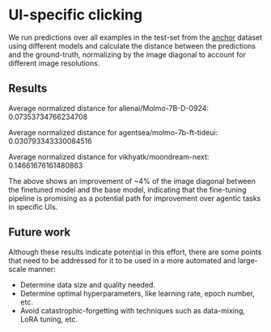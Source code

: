 # UI-specific clicking

We run predictions over all examples in the test-set from the [anchor](https://huggingface.co/datasets/agentsea/anchor) dataset using different models and calculate the distance between the predictions and the ground-truth, normalizing by the image diagonal to account for different image resolutions.

## Results

Average normalized distance for allenai/Molmo-7B-D-0924: 0.07353734766234708

Average normalized distance for agentsea/molmo-7b-ft-tideui: 0.030793343330084516

Average normalized distance for vikhyatk/moondream-next: 0.14661676161480863

The above shows an improvement of ~4% of the image diagonal between the finetuned model and the base model, indicating that the fine-tuning pipeline is promising as a potential path for improvement over agentic tasks in specific UIs.

## Future work

Although these results indicate potential in this effort, there are some points that need to be addressed for it to be used in a more automated and large-scale manner:

- Determine data size and quality needed.
- Determine optimal hyperparameters, like learning rate, epoch number, etc.
- Avoid catastrophic-forgetting with techniques such as data-mixing, LoRA tuning, etc.